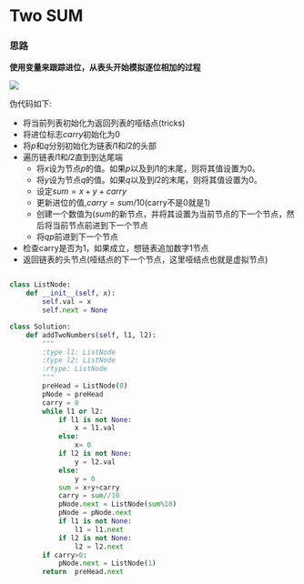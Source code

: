 # Two SUM
### 思路
**使用变量来跟踪进位，从表头开始模拟逐位相加的过程**

<img src="https://leetcode-cn.com/problems/add-two-numbers/Figures/2/2_add_two_numbers.svg" align="middle" />

伪代码如下:

- 将当前列表初始化为返回列表的哑结点(tricks)
- 将进位标志$carry$初始化为0
- 将$p$和$q$分别初始化为链表$l1$和$l2$的头部
- 遍历链表$l1$和$l2$直到到达尾端
   - 将$x$设为节点$p$的值。如果$p$以及到$l1$的末尾，则将其值设置为0。
   - 将$y$设为节点$q$的值。如果$q$以及到$l2$的末尾，则将其值设置为0。
   - 设定$sum=x+y+carry$
   - 更新进位的值,$carry=sum/10$(carry不是0就是1)
   - 创建一个数值为$(sum%10)$的新节点，并将其设置为当前节点的下一个节点，然后将当前节点前进到下一个节点
   - 将$q$$p$前进到下一个节点
 - 检查carry是否为1，如果成立，想链表追加数字1节点
 - 返回链表的头节点(哑结点的下一个节点，这里哑结点也就是虚拟节点)

```python

class ListNode:
    def __init__(self, x):
        self.val = x
        self.next = None

class Solution:
    def addTwoNumbers(self, l1, l2):
        """
        :type l1: ListNode
        :type l2: ListNode
        :rtype: ListNode
        """
        preHead = ListNode(0)
        pNode = preHead
        carry = 0
        while l1 or l2:
            if l1 is not None:
                x = l1.val
            else:
                x= 0
            if l2 is not None:
                y = l2.val
            else:
                y = 0
            sum = x+y+carry
            carry = sum//10
            pNode.next = ListNode(sum%10)
            pNode = pNode.next
            if l1 is not None:
                l1 = l1.next
            if l2 is not None:
                l2 = l2.next
        if carry>0:
            pNode.next = ListNode(1)
        return  preHead.next
```




